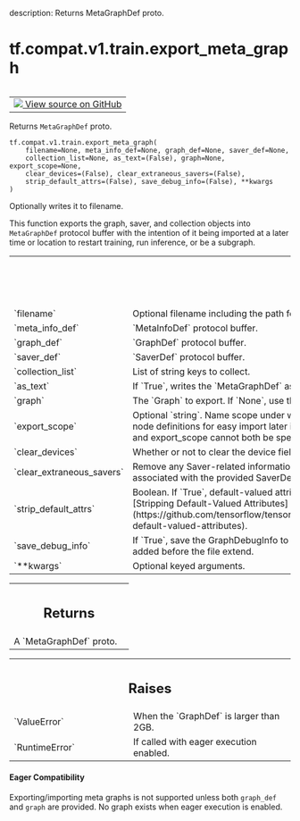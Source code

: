 description: Returns MetaGraphDef proto.

<div itemscope itemtype="http://developers.google.com/ReferenceObject">
<meta itemprop="name" content="tf.compat.v1.train.export_meta_graph" />
<meta itemprop="path" content="Stable" />
</div>

# tf.compat.v1.train.export_meta_graph

<!-- Insert buttons and diff -->

<table class="tfo-notebook-buttons tfo-api nocontent" align="left">
<td>
  <a target="_blank" href="https://github.com/tensorflow/tensorflow/blob/r2.2/tensorflow/python/training/saver.py#L1517-L1599">
    <img src="https://www.tensorflow.org/images/GitHub-Mark-32px.png" />
    View source on GitHub
  </a>
</td>
</table>



Returns `MetaGraphDef` proto.

<pre class="devsite-click-to-copy prettyprint lang-py tfo-signature-link">
<code>tf.compat.v1.train.export_meta_graph(
    filename=None, meta_info_def=None, graph_def=None, saver_def=None,
    collection_list=None, as_text=(False), graph=None, export_scope=None,
    clear_devices=(False), clear_extraneous_savers=(False),
    strip_default_attrs=(False), save_debug_info=(False), **kwargs
)
</code></pre>



<!-- Placeholder for "Used in" -->

Optionally writes it to filename.

This function exports the graph, saver, and collection objects into
`MetaGraphDef` protocol buffer with the intention of it being imported
at a later time or location to restart training, run inference, or be
a subgraph.

<!-- Tabular view -->
 <table class="responsive fixed orange">
<colgroup><col width="214px"><col></colgroup>
<tr><th colspan="2"><h2 class="add-link">Args</h2></th></tr>

<tr>
<td>
`filename`
</td>
<td>
Optional filename including the path for writing the generated
`MetaGraphDef` protocol buffer.
</td>
</tr><tr>
<td>
`meta_info_def`
</td>
<td>
`MetaInfoDef` protocol buffer.
</td>
</tr><tr>
<td>
`graph_def`
</td>
<td>
`GraphDef` protocol buffer.
</td>
</tr><tr>
<td>
`saver_def`
</td>
<td>
`SaverDef` protocol buffer.
</td>
</tr><tr>
<td>
`collection_list`
</td>
<td>
List of string keys to collect.
</td>
</tr><tr>
<td>
`as_text`
</td>
<td>
If `True`, writes the `MetaGraphDef` as an ASCII proto.
</td>
</tr><tr>
<td>
`graph`
</td>
<td>
The `Graph` to export. If `None`, use the default graph.
</td>
</tr><tr>
<td>
`export_scope`
</td>
<td>
Optional `string`. Name scope under which to extract the
subgraph. The scope name will be striped from the node definitions for
easy import later into new name scopes. If `None`, the whole graph is
exported. graph_def and export_scope cannot both be specified.
</td>
</tr><tr>
<td>
`clear_devices`
</td>
<td>
Whether or not to clear the device field for an `Operation`
or `Tensor` during export.
</td>
</tr><tr>
<td>
`clear_extraneous_savers`
</td>
<td>
Remove any Saver-related information from the graph
(both Save/Restore ops and SaverDefs) that are not associated with the
provided SaverDef.
</td>
</tr><tr>
<td>
`strip_default_attrs`
</td>
<td>
Boolean. If `True`, default-valued attributes will be
removed from the NodeDefs. For a detailed guide, see
[Stripping Default-Valued Attributes](https://github.com/tensorflow/tensorflow/blob/master/tensorflow/python/saved_model/README.md#stripping-default-valued-attributes).
</td>
</tr><tr>
<td>
`save_debug_info`
</td>
<td>
If `True`, save the GraphDebugInfo to a separate file,
which in the same directory of filename and with `_debug` added before the
file extend.
</td>
</tr><tr>
<td>
`**kwargs`
</td>
<td>
Optional keyed arguments.
</td>
</tr>
</table>



<!-- Tabular view -->
 <table class="responsive fixed orange">
<colgroup><col width="214px"><col></colgroup>
<tr><th colspan="2"><h2 class="add-link">Returns</h2></th></tr>
<tr class="alt">
<td colspan="2">
A `MetaGraphDef` proto.
</td>
</tr>

</table>



<!-- Tabular view -->
 <table class="responsive fixed orange">
<colgroup><col width="214px"><col></colgroup>
<tr><th colspan="2"><h2 class="add-link">Raises</h2></th></tr>

<tr>
<td>
`ValueError`
</td>
<td>
When the `GraphDef` is larger than 2GB.
</td>
</tr><tr>
<td>
`RuntimeError`
</td>
<td>
If called with eager execution enabled.
</td>
</tr>
</table>




#### Eager Compatibility
Exporting/importing meta graphs is not supported unless both `graph_def` and
`graph` are provided. No graph exists when eager execution is enabled.

